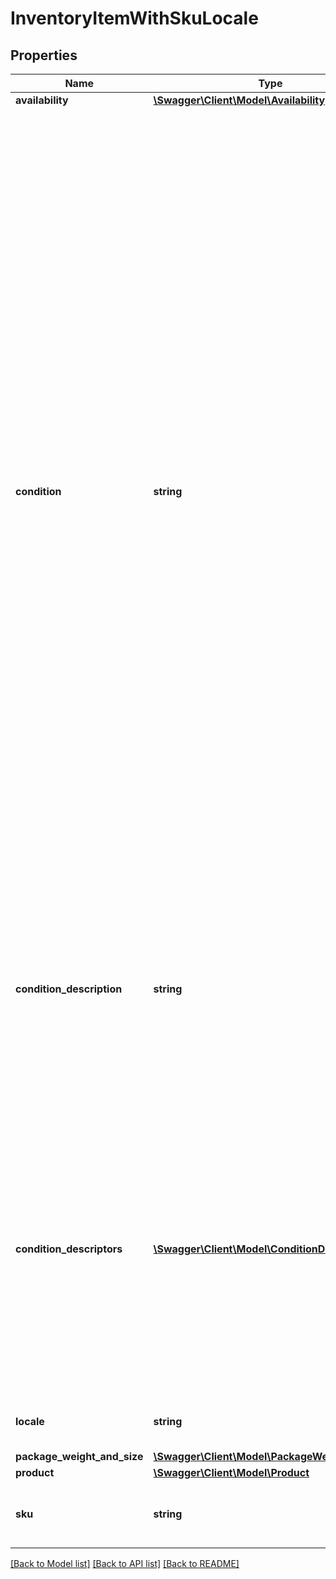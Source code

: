 # InventoryItemWithSkuLocale

## Properties
Name | Type | Description | Notes
------------ | ------------- | ------------- | -------------
**availability** | [**\Swagger\Client\Model\Availability**](Availability.md) |  | [optional] 
**condition** | **string** | This enumeration value indicates the condition of the item. Supported item condition values will vary by eBay site and category. To see which item condition values that a particular eBay category supports, use the &lt;a href&#x3D;\&quot;/api-docs/sell/metadata/resources/marketplace/methods/getItemConditionPolicies\&quot; target&#x3D;\&quot;_blank\&quot;&gt;getItemConditionPolicies&lt;/a&gt; method of the &lt;strong&gt;Metadata API&lt;/strong&gt;. This method returns condition ID values that map to the enumeration values defined in the &lt;a href&#x3D;\&quot;/api-docs/sell/inventory/types/slr:ConditionEnum\&quot; target&#x3D;\&quot;_blank\&quot;&gt;ConditionEnum&lt;/a&gt; type. The &lt;a href&#x3D;\&quot;/api-docs/sell/static/metadata/condition-id-values.html\&quot; target&#x3D;\&quot;_blank\&quot;&gt;Item condition ID and name values&lt;/a&gt; topic in the &lt;strong&gt;Selling Integration Guide&lt;/strong&gt; has a table that maps condition ID values to &lt;strong&gt;ConditionEnum&lt;/strong&gt; values. The &lt;strong&gt;getItemConditionPolicies&lt;/strong&gt; call reference page has more information.&lt;br&gt;&lt;br&gt;A &lt;strong&gt;condition&lt;/strong&gt; value is optional up until the seller is ready to publish an offer with the SKU, at which time it becomes required for most eBay categories. &lt;br&gt;&lt;br&gt;&lt;span class&#x3D;\&quot;tablenote\&quot;&gt; &lt;strong&gt;Note:&lt;/strong&gt; The &#x27;Manufacturer Refurbished&#x27; item condition is no longer a valid item condition on any eBay marketplace, and to reflect this change, the &lt;code&gt;MANUFACTURER_REFURBISHED&lt;/code&gt; value is no longer applicable, and should not be used. With Version 1.13.0, the &lt;code&gt;CERTIFIED_REFURBISHED&lt;/code&gt; enumeration value has been introduced, and CR-eligible sellers should make a note to start using &lt;code&gt;CERTIFIED_REFURBISHED&lt;/code&gt; from this point forward. For the time being, if the &lt;code&gt;MANUFACTURER_REFURBISHED&lt;/code&gt; enum is used for any of the SKUs in a &lt;strong&gt;bulkCreateOrReplaceInventoryItem&lt;/strong&gt; method, it will be accepted but automatically converted by eBay to &lt;code&gt;CERTIFIED_REFURBISHED&lt;/code&gt;. &lt;br&gt;&lt;br&gt;To list an item as &#x27;Certified Refurbished&#x27;, a seller must be pre-qualified by eBay for this feature. Any seller who is not eligible for this feature will be blocked if they try to create a new listing or revise an existing listing with this item condition. &lt;br&gt;&lt;br&gt;Any seller that is interested in eligibility requirements to list with &#x27;Certified Refurbished&#x27; should see the &lt;a href&#x3D;\&quot;https://pages.ebay.com/seller-center/listing-and-marketing/certified-refurbished-program.html \&quot; target&#x3D;\&quot;_blank\&quot;&gt;Certified refurbished program&lt;/a&gt; page in Seller Center. &lt;/span&gt;&lt;div class&#x3D;\&quot;msgbox_important\&quot;&gt;&lt;p class&#x3D;\&quot;msgbox_importantInDiv\&quot; data-mc-autonum&#x3D;\&quot;&amp;lt;b&amp;gt;&amp;lt;span style&#x3D;&amp;quot;color: #dd1e31;&amp;quot; class&#x3D;&amp;quot;mcFormatColor&amp;quot;&amp;gt;Important! &amp;lt;/span&amp;gt;&amp;lt;/b&amp;gt;\&quot;&gt;&lt;span class&#x3D;\&quot;autonumber\&quot;&gt;&lt;span&gt;&lt;b&gt;&lt;span style&#x3D;\&quot;color: #dd1e31;\&quot; class&#x3D;\&quot;mcFormatColor\&quot;&gt;Important!&lt;/span&gt;&lt;/b&gt;&lt;/span&gt;&lt;/span&gt;For trading card listings in Non-Sport Trading Card Singles (183050), CCG Individual Cards (183454), and Sports Trading Card Singles (261328) categories, sellers must use either LIKE_NEW (2750) or USED_VERY_GOOD (4000) item condition. No other item conditions will be accepted. Use of these item conditions require the seller to use the conditionDescriptors array to provide one or more applicable Condition Descriptor name-value pairs. See the conditionDescriptors field description for more information. If these requierments are not followed,  publishOffer, updateOffer, bulkPublishOffer, and publishOfferByInventoryItemGroup methods will fail when trying to create new listings.&lt;/p&gt;&lt;/span&gt;&lt;/div&gt;&lt;br&gt;&lt;div class&#x3D;\&quot;msgbox_important\&quot;&gt;&lt;p class&#x3D;\&quot;msgbox_importantInDiv\&quot; data-mc-autonum&#x3D;\&quot;&amp;lt;b&amp;gt;&amp;lt;span style&#x3D;&amp;quot;color: #dd1e31;&amp;quot; class&#x3D;&amp;quot;mcFormatColor&amp;quot;&amp;gt;Important! &amp;lt;/span&amp;gt;&amp;lt;/b&amp;gt;\&quot;&gt;&lt;span class&#x3D;\&quot;autonumber\&quot;&gt;&lt;span&gt;&lt;b&gt;&lt;span style&#x3D;\&quot;color: #dd1e31;\&quot; class&#x3D;\&quot;mcFormatColor\&quot;&gt;Important!&lt;/span&gt;&lt;/b&gt;&lt;/span&gt;&lt;/span&gt;Publish offer note: This field is required before an offer can be published to create an active listing. &lt;/p&gt;&lt;/span&gt;&lt;/div&gt; For implementation help, refer to &lt;a href&#x3D;&#x27;https://developer.ebay.com/api-docs/sell/inventory/types/slr:ConditionEnum&#x27;&gt;eBay API documentation&lt;/a&gt; | [optional] 
**condition_description** | **string** | This string field is used by the seller to more clearly describe the condition of a used inventory item, or an inventory item whose &lt;strong&gt;condition&lt;/strong&gt; value is not &lt;code&gt;NEW&lt;/code&gt;, &lt;code&gt;LIKE_NEW&lt;/code&gt;, &lt;code&gt;NEW_OTHER&lt;/code&gt;, or &lt;code&gt;NEW_WITH_DEFECTS&lt;/code&gt;.&lt;br&gt;&lt;br&gt;The &lt;strong&gt;conditionDescription&lt;/strong&gt; field is available for all eBay categories. If the &lt;strong&gt;conditionDescription&lt;/strong&gt; field is used with an item in one of the new conditions (mentioned in previous paragraph), eBay will simply ignore this field if included, and eBay will return a warning message to the user. &lt;br&gt;&lt;br&gt;This field should only be used to further clarify the condition of the used item. It should not be used for branding, promotions, shipping, returns, payment or other information unrelated to the condition of the used item. Make sure that the &lt;strong&gt;condition&lt;/strong&gt; value, condition description, listing description, and the item&#x27;s pictures do not contradict one another. &lt;br&gt;&lt;br&gt;This field is not always required, but is required if an inventory item is being updated and a condition description already exists for that inventory item. &lt;br&gt;&lt;br&gt;This field is returned in the &lt;strong&gt;getInventoryItem&lt;/strong&gt;, &lt;strong&gt;bulkGetInventoryItem&lt;/strong&gt;, and &lt;strong&gt;getInventoryItems&lt;/strong&gt; calls if a condition description was provided for a used inventory item.&lt;br&gt;&lt;br&gt;&lt;b&gt;Max Length&lt;/b&gt;: 1000 | [optional] 
**condition_descriptors** | [**\Swagger\Client\Model\ConditionDescriptor[]**](ConditionDescriptor.md) | &lt;div class&#x3D;\&quot;msgbox_important\&quot;&gt;&lt;p class&#x3D;\&quot;msgbox_importantInDiv\&quot; data-mc-autonum&#x3D;\&quot;&amp;lt;b&amp;gt;&amp;lt;span style&#x3D;&amp;quot;color: #dd1e31;&amp;quot; class&#x3D;&amp;quot;mcFormatColor&amp;quot;&amp;gt;Important! &amp;lt;/span&amp;gt;&amp;lt;/b&amp;gt;\&quot;&gt;&lt;span class&#x3D;\&quot;autonumber\&quot;&gt;&lt;span&gt;&lt;b&gt;&lt;span style&#x3D;\&quot;color: #dd1e31;\&quot; class&#x3D;\&quot;mcFormatColor\&quot;&gt;Important!&lt;/span&gt;&lt;/b&gt;&lt;/span&gt;&lt;/span&gt;For trading card listings in Non-Sport Trading Card Singles (183050), CCG Individual Cards (183454), and Sports Trading Card Singles (261328) categories, sellers must use either LIKE_NEW (2750) or USED_VERY_GOOD (4000) item condition. No other item conditions will be accepted. Use of these item conditions require the seller to use the conditionDescriptors array to provide one or more applicable Condition Descriptor name-value pairs. See the conditionDescriptors field description for more information. If these requierments are not followed,  publishOffer, updateOffer, bulkPublishOffer, and publishOfferByInventoryItemGroup methods will fail when trying to create new listings.&lt;/p&gt;&lt;/span&gt;&lt;/div&gt;&lt;br&gt;&lt;br&gt;This container is used by the seller to provide additional information about the condition of an item in a structured format. Condition descriptors are name-value attributes that can be either closed set or open text inputs.&lt;br&gt;&lt;br&gt;To retrieve all condition descriptor numeric IDs for a category, use the &lt;a href&#x3D;\&quot;/api-docs/sell/metadata/resources/marketplace/methods/getItemConditionPolicies\&quot; target&#x3D;\&quot;_blank\&quot;&gt;getItemConditionPolicies&lt;/a&gt; method of the Metadata API. &lt;br&gt;&lt;br&gt; | [optional] 
**locale** | **string** | This request parameter sets the natural language that was provided in the field values of the request payload (i.e., en_AU, en_GB or de_DE). For implementation help, refer to &lt;a href&#x3D;&#x27;https://developer.ebay.com/api-docs/sell/inventory/types/slr:LocaleEnum&#x27;&gt;eBay API documentation&lt;/a&gt; | [optional] 
**package_weight_and_size** | [**\Swagger\Client\Model\PackageWeightAndSize**](PackageWeightAndSize.md) |  | [optional] 
**product** | [**\Swagger\Client\Model\Product**](Product.md) |  | [optional] 
**sku** | **string** | This is the seller-defined SKU value of the product that will be listed on the eBay site (specified in the &lt;strong&gt;marketplaceId&lt;/strong&gt; field). Only one offer (in unpublished or published state) may exist for each &lt;strong&gt;sku&lt;/strong&gt;/&lt;strong&gt;marketplaceId&lt;/strong&gt;/&lt;strong&gt;format&lt;/strong&gt; combination. This field is required.&lt;br&gt;&lt;br&gt;&lt;strong&gt;Max Length&lt;/strong&gt;: 50&lt;br&gt; | [optional] 

[[Back to Model list]](../../README.md#documentation-for-models) [[Back to API list]](../../README.md#documentation-for-api-endpoints) [[Back to README]](../../README.md)

